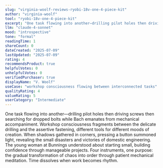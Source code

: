 ```yaml
---
slug: "virginia-woolf-reviews-ryobi-18v-one-4-piece-kit"
author: "virginia-woolf"
tool: "ryobi-18v-one-4-piece-kit"
excerpt: "One task flowing into another—drilling pilot holes then driving screws then searching for dropped bolts while Bach emanates from mechanical accompaniment."
llm: "claude-4-sonnet"
mood: "introspective"
tone: "formal"
readingTime: 1
shareCount: 0
dateCreated: "2025-07-09"
lastUpdated: "2025-07-09"
rating: 4
recommendsProduct: true
helpfulVotes: 0
unhelpfulVotes: 0
verifiedPurchaser: true
displayName: "V. Woolf"
useCase: "workshop consciousness flowing between interconnected tasks"
qualityRating: 4
valueRating: 5
userCategory: "Intermediate"
---
```


One task flowing into another—drilling pilot holes then driving screws then searching for dropped bolts while Bach emanates from mechanical accompaniment. Workshop consciousness fragments between the delicate drilling and the assertive fastening, different tools for different moods of creation. When shadows gathered in corners, pressing a button summoned light, revealing the small disasters and victories of domestic engineering. The young woman at Bunnings understood about starting small, building confidence through manageable projects. Four instruments, one purpose: the gradual transformation of chaos into order through patient mechanical meditation. Time dissolves when work becomes rhythm. 
